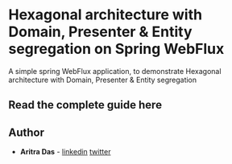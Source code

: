 # Hexagonal architecture with Domain, Presenter & Entity segregation on Spring WebFlux
A simple spring WebFlux application, to demonstrate Hexagonal architecture with Domain, Presenter & Entity segregation

## Read the complete guide here
<placeholder>

## Author

* **Aritra Das** - [linkedin](https://www.linkedin.com/in/aritra-das-03843a8b/) [twitter](https://twitter.com/aritra__das)


